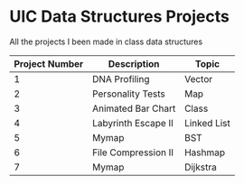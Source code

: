 # UIC Data Structures Projects
All the projects I been made in class data structures

| Project Number | Description | Topic |
| --- | --- | --- |
| 1 | DNA Profiling | Vector |
| 2 | Personality Tests | Map |
| 3 | Animated Bar Chart | Class |
| 4 | Labyrinth Escape II | Linked List |
| 5 | Mymap | BST |
| 6 | File Compression II | Hashmap |
| 7 | Mymap | Dijkstra |

